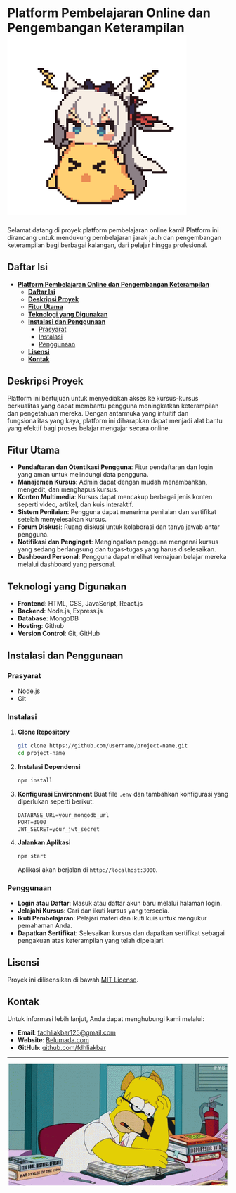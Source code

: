 # **Platform Pembelajaran Online dan Pengembangan Keterampilan** <img src="./Assets/images/2_2.gif"/>

Selamat datang di proyek platform pembelajaran online kami! Platform ini dirancang untuk mendukung pembelajaran jarak jauh dan pengembangan keterampilan bagi berbagai kalangan, dari pelajar hingga profesional.

## **Daftar Isi**

- [**Platform Pembelajaran Online dan Pengembangan Keterampilan** ](#platform-pembelajaran-online-dan-pengembangan-keterampilan-)
  - [**Daftar Isi**](#daftar-isi)
  - [**Deskripsi Proyek**](#deskripsi-proyek)
  - [**Fitur Utama**](#fitur-utama)
  - [**Teknologi yang Digunakan**](#teknologi-yang-digunakan)
  - [**Instalasi dan Penggunaan**](#instalasi-dan-penggunaan)
    - [Prasyarat](#prasyarat)
    - [Instalasi](#instalasi)
    - [Penggunaan](#penggunaan)
  - [**Lisensi**](#lisensi)
  - [**Kontak**](#kontak)

## **Deskripsi Proyek**

Platform ini bertujuan untuk menyediakan akses ke kursus-kursus berkualitas yang dapat membantu pengguna meningkatkan keterampilan dan pengetahuan mereka. Dengan antarmuka yang intuitif dan fungsionalitas yang kaya, platform ini diharapkan dapat menjadi alat bantu yang efektif bagi proses belajar mengajar secara online.

## **Fitur Utama**

- **Pendaftaran dan Otentikasi Pengguna**: Fitur pendaftaran dan login yang aman untuk melindungi data pengguna.
- **Manajemen Kursus**: Admin dapat dengan mudah menambahkan, mengedit, dan menghapus kursus.
- **Konten Multimedia**: Kursus dapat mencakup berbagai jenis konten seperti video, artikel, dan kuis interaktif.
- **Sistem Penilaian**: Pengguna dapat menerima penilaian dan sertifikat setelah menyelesaikan kursus.
- **Forum Diskusi**: Ruang diskusi untuk kolaborasi dan tanya jawab antar pengguna.
- **Notifikasi dan Pengingat**: Mengingatkan pengguna mengenai kursus yang sedang berlangsung dan tugas-tugas yang harus diselesaikan.
- **Dashboard Personal**: Pengguna dapat melihat kemajuan belajar mereka melalui dashboard yang personal.

## **Teknologi yang Digunakan**

- **Frontend**: HTML, CSS, JavaScript, React.js
- **Backend**: Node.js, Express.js
- **Database**: MongoDB
- **Hosting**: Github
- **Version Control**: Git, GitHub

## **Instalasi dan Penggunaan**

### Prasyarat

- Node.js
- Git

### Instalasi

1. **Clone Repository**

   ```bash
   git clone https://github.com/username/project-name.git
   cd project-name
   ```

2. **Instalasi Dependensi**

   ```bash
   npm install
   ```

3. **Konfigurasi Environment**
   Buat file `.env` dan tambahkan konfigurasi yang diperlukan seperti berikut:

   ```plaintext
   DATABASE_URL=your_mongodb_url
   PORT=3000
   JWT_SECRET=your_jwt_secret
   ```

4. **Jalankan Aplikasi**
   ```bash
   npm start
   ```
   Aplikasi akan berjalan di `http://localhost:3000`.

### Penggunaan

- **Login atau Daftar**: Masuk atau daftar akun baru melalui halaman login.
- **Jelajahi Kursus**: Cari dan ikuti kursus yang tersedia.
- **Ikuti Pembelajaran**: Pelajari materi dan ikuti kuis untuk mengukur pemahaman Anda.
- **Dapatkan Sertifikat**: Selesaikan kursus dan dapatkan sertifikat sebagai pengakuan atas keterampilan yang telah dipelajari.

## **Lisensi**

Proyek ini dilisensikan di bawah [MIT License](LICENSE).

## **Kontak**

Untuk informasi lebih lanjut, Anda dapat menghubungi kami melalui:

- **Email**: fadhliakbar125@gmail.com
- **Website**: [Belumada.com](https://www.onlineplatform.com)
- **GitHub**: [github.com/fdhliakbar](https://github.com/fdhliakbar)

---

<div align="center">
<img src="./Assets/images/final stress .gif" alt="Coder"  />
</div>
